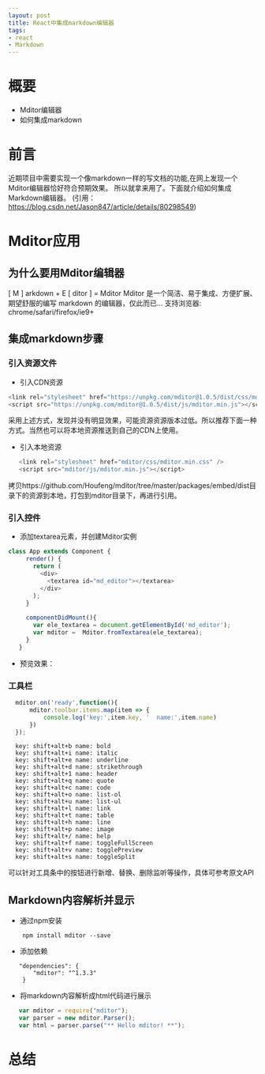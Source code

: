 ```yaml
---
layout: post
title: React中集成markdown编辑器
tags:
- react
- Markdown
---
```


# 概要
   -  Mditor编辑器
   -  如何集成markdown
# 前言
   近期项目中需要实现一个像markdown一样的写文档的功能,在网上发现一个Mditor编辑器恰好符合预期效果。
  所以就拿来用了。下面就介绍如何集成Markdown编辑器。
   (引用：https://blog.csdn.net/Jason847/article/details/80298549)
   
# Mditor应用
   
## 为什么要用Mditor编辑器
   [ M ] arkdown + E [ ditor ] = Mditor 
   Mditor 是一个简洁、易于集成、方便扩展、期望舒服的编写 markdown 的编辑器，仅此而已… 
   支持浏览器: chrome/safari/firefox/ie9+
   
## 集成markdown步骤

### 引入资源文件
   - 引入CDN资源
   
```javaScript
<link rel="stylesheet" href="https://unpkg.com/mditor@1.0.5/dist/css/mditor.min.css" />
<script src="https://unpkg.com/mditor@1.0.5/dist/js/mditor.min.js"></script>
```  
   采用上述方式，发现并没有明显效果，可能资源资源版本过低。所以推荐下面一种方式。当然也可以将本地资源推送到自己的CDN上使用。
   
   - 引入本地资源
   
```javaScript   
   <link rel="stylesheet" href="mditor/css/mditor.min.css" />
   <script src="mditor/js/mditor.min.js"></script>
```
  拷贝https://github.com/Houfeng/mditor/tree/master/packages/embed/dist目录下的资源到本地，打包到mditor目录下，再进行引用。

### 引入控件

   * 添加textarea元素，并创建Mditor实例
```javaScript   
class App extends Component {
     render() {
       return (
         <div>
           <textarea id="md_editor"></textarea>
         </div>
       );
     }
   
     componentDidMount(){
       var ele_textarea = document.getElementById('md_editor');
       var mditor =  Mditor.fromTextarea(ele_textarea);
     }
   }   
```     
   * 预览效果： 

  
    
### 工具栏

```javaScript   
  mditor.on('ready',function(){
      mditor.toolbar.items.map(item => {
          console.log('key:',item.key, '  name:',item.name)
      })
  });
```   

```Text   
  key: shift+alt+b name: bold 
  key: shift+alt+i name: italic 
  key: shift+alt+e name: underline 
  key: shift+alt+d name: strikethrough 
  key: shift+alt+1 name: header 
  key: shift+alt+q name: quote 
  key: shift+alt+c name: code 
  key: shift+alt+o name: list-ol 
  key: shift+alt+u name: list-ul 
  key: shift+alt+l name: link 
  key: shift+alt+t name: table 
  key: shift+alt+h name: line 
  key: shift+alt+p name: image 
  key: shift+alt+/ name: help 
  key: shift+alt+f name: toggleFullScreen 
  key: shift+alt+v name: togglePreview 
  key: shift+alt+s name: toggleSplit
```  
   可以针对工具条中的按钮进行新增、替换、删除监听等操作，具体可参考原文API
## Markdown内容解析并显示
* 通过npm安装
```jshelllanguage
    npm install mditor --save
```  
* 添加依赖  
```jshelllanguage   
   "dependencies": {
       "mditor": "^1.3.3"
    }
```  
* 将markdown内容解析成html代码进行展示
```javascript  
   var mditor = require("mditor");
   var parser = new mditor.Parser();
   var html = parser.parse("** Hello mditor! **");   
```
# 总结
 